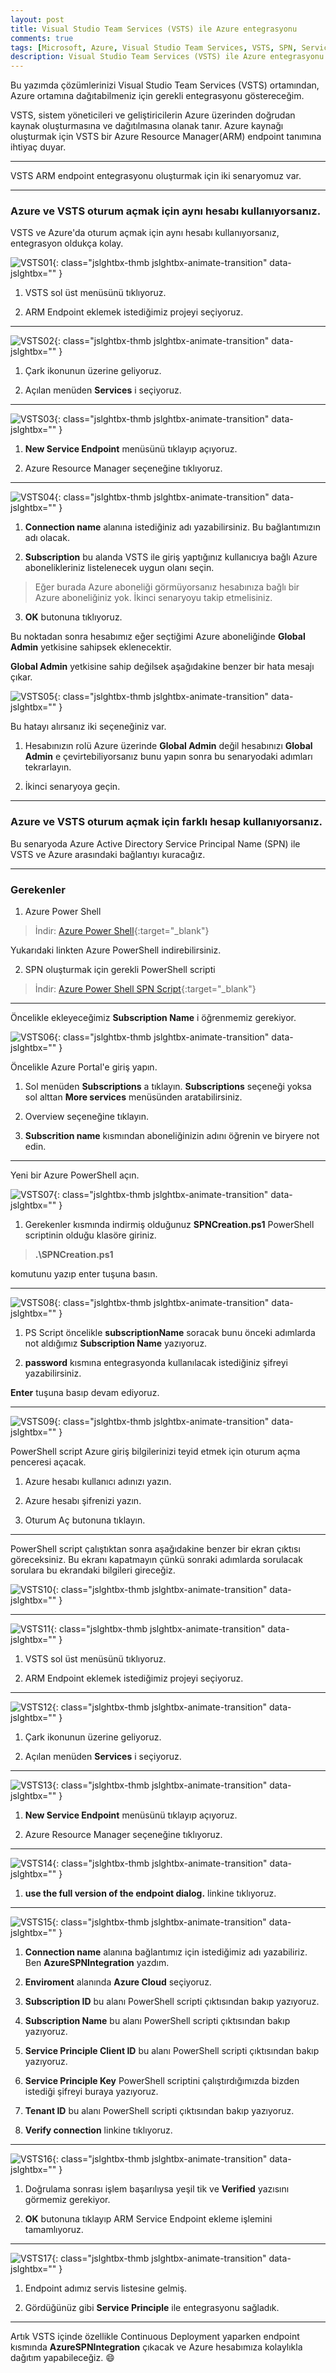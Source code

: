 ```yaml
---
layout: post
title: Visual Studio Team Services (VSTS) ile Azure entegrasyonu
comments: true
tags: [Microsoft, Azure, Visual Studio Team Services, VSTS, SPN, Service Principal Name, Entegrasyon]
description: Visual Studio Team Services (VSTS) ile Azure entegrasyonu
---
```


Bu yazımda çözümlerinizi Visual Studio Team Services (VSTS) ortamından, Azure ortamına dağıtabilmeniz için gerekli entegrasyonu göstereceğim.

VSTS, sistem yöneticileri ve geliştiricilerin Azure üzerinden doğrudan kaynak oluşturmasına ve dağıtılmasına olanak tanır.
Azure kaynağı oluşturmak için VSTS bir Azure Resource Manager(ARM) endpoint tanımına ihtiyaç duyar. 

-----

VSTS ARM endpoint entegrasyonu oluşturmak için iki senaryomuz var. 

-----

### Azure ve VSTS oturum açmak için **aynı hesabı** kullanıyorsanız.

VSTS ve Azure'da oturum açmak için aynı hesabı kullanıyorsanız, entegrasyon oldukça kolay.

![VSTS01](/assets/images/posts/2017080201/sc01.png){: class="jslghtbx-thmb jslghtbx-animate-transition"  data-jslghtbx="" }

1. VSTS sol üst menüsünü tıklıyoruz.

2. ARM Endpoint eklemek istediğimiz projeyi seçiyoruz.

-----

![VSTS02](/assets/images/posts/2017080201/sc02.png){: class="jslghtbx-thmb jslghtbx-animate-transition"  data-jslghtbx="" }

1. Çark ikonunun üzerine geliyoruz.

2. Açılan menüden **Services** i seçiyoruz.

-----

![VSTS03](/assets/images/posts/2017080201/sc03.png){: class="jslghtbx-thmb jslghtbx-animate-transition"  data-jslghtbx="" }

1. **New Service Endpoint** menüsünü tıklayıp açıyoruz.

2. Azure Resource Manager seçeneğine tıklıyoruz.

-----


![VSTS04](/assets/images/posts/2017080201/sc04.png){: class="jslghtbx-thmb jslghtbx-animate-transition"  data-jslghtbx="" }

1. **Connection name** alanına istediğiniz adı yazabilirsiniz. Bu bağlantımızın adı olacak.

2. **Subscription** bu alanda VSTS ile giriş yaptığınız kullanıcıya bağlı Azure abonelikleriniz listelenecek uygun olanı seçin.

>Eğer burada Azure aboneliği görmüyorsanız hesabınıza bağlı bir Azure aboneliğiniz yok. İkinci senaryoyu takip etmelisiniz.

3. **OK** butonuna tıklıyoruz.


Bu noktadan sonra hesabımız eğer seçtiğimi Azure aboneliğinde **Global Admin** yetkisine sahipsek eklenecektir. 

**Global Admin** yetkisine sahip değilsek aşağıdakine benzer bir hata mesajı çıkar.

![VSTS05](/assets/images/posts/2017080201/sc05.png){: class="jslghtbx-thmb jslghtbx-animate-transition"  data-jslghtbx="" }

Bu hatayı alırsanız iki seçeneğiniz var. 

1. Hesabınızın rolü Azure üzerinde **Global Admin** değil hesabınızı **Global Admin** e çevirtebiliyorsanız bunu yapın sonra bu senaryodaki adımları tekrarlayın.

2. İkinci senaryoya geçin.

-----

### Azure ve VSTS oturum açmak için **farklı hesap** kullanıyorsanız.

Bu senaryoda Azure Active Directory Service Principal Name (SPN) ile VSTS ve Azure arasındaki bağlantıyı kuracağız. 

-----

### Gerekenler

1. Azure Power Shell

> İndir: [Azure Power Shell](https://azure.microsoft.com/en-us/downloads/){:target="_blank"}

Yukarıdaki linkten Azure PowerShell indirebilirsiniz.

2. SPN oluşturmak için gerekli PowerShell scripti 

> İndir: [Azure Power Shell SPN Script](/assets/images/posts/2017080201/SPNCreation.ps1){:target="_blank"}

-----

Öncelikle ekleyeceğimiz **Subscription Name** i öğrenmemiz gerekiyor.

![VSTS06](/assets/images/posts/2017080201/sc06.png){: class="jslghtbx-thmb jslghtbx-animate-transition"  data-jslghtbx="" }

Öncelikle Azure Portal'e giriş yapın.

1. Sol menüden **Subscriptions** a tıklayın. **Subscriptions** seçeneği yoksa sol alttan **More services** menüsünden aratabilirsiniz.

2. Overview seçeneğine tıklayın.

3. **Subscrition name** kısmından aboneliğinizin adını öğrenin ve biryere not edin.

-----

Yeni bir Azure PowerShell açın.

![VSTS07](/assets/images/posts/2017080201/sc07.png){: class="jslghtbx-thmb jslghtbx-animate-transition"  data-jslghtbx="" }

1. Gerekenler kısmında indirmiş olduğunuz **SPNCreation.ps1** PowerShell scriptinin olduğu klasöre giriniz.  

> **.\SPNCreation.ps1**

komutunu yazıp enter tuşuna basın.

-----

![VSTS08](/assets/images/posts/2017080201/sc08.png){: class="jslghtbx-thmb jslghtbx-animate-transition"  data-jslghtbx="" }

1. PS Script öncelikle **subscriptionName** soracak bunu önceki adımlarda not aldığımız **Subscription Name** yazıyoruz.

2. **password** kısmına entegrasyonda kullanılacak istediğiniz şifreyi yazabilirsiniz.

**Enter** tuşuna basıp devam ediyoruz.

-----

![VSTS09](/assets/images/posts/2017080201/sc09.png){: class="jslghtbx-thmb jslghtbx-animate-transition"  data-jslghtbx="" }

PowerShell script Azure giriş bilgilerinizi teyid etmek için oturum açma penceresi açacak.

1. Azure hesabı kullanıcı adınızı yazın.

2. Azure hesabı şifrenizi yazın.

3. Oturum Aç butonuna tıklayın.

-----

PowerShell script çalıştıktan sonra aşağıdakine benzer bir ekran çıktısı göreceksiniz. Bu ekranı kapatmayın çünkü sonraki adımlarda sorulacak sorulara bu ekrandaki bilgileri gireceğiz.

![VSTS10](/assets/images/posts/2017080201/sc10.png){: class="jslghtbx-thmb jslghtbx-animate-transition"  data-jslghtbx="" }

-----

![VSTS11](/assets/images/posts/2017080201/sc11.png){: class="jslghtbx-thmb jslghtbx-animate-transition"  data-jslghtbx="" }

1. VSTS sol üst menüsünü tıklıyoruz.

2. ARM Endpoint eklemek istediğimiz projeyi seçiyoruz.

-----

![VSTS12](/assets/images/posts/2017080201/sc12.png){: class="jslghtbx-thmb jslghtbx-animate-transition"  data-jslghtbx="" }

1. Çark ikonunun üzerine geliyoruz.

2. Açılan menüden **Services** i seçiyoruz.

-----

![VSTS13](/assets/images/posts/2017080201/sc13.png){: class="jslghtbx-thmb jslghtbx-animate-transition"  data-jslghtbx="" }

1. **New Service Endpoint** menüsünü tıklayıp açıyoruz.

2. Azure Resource Manager seçeneğine tıklıyoruz.

-----

![VSTS14](/assets/images/posts/2017080201/sc14.png){: class="jslghtbx-thmb jslghtbx-animate-transition"  data-jslghtbx="" }

1. **use the full version of the endpoint dialog.** linkine tıklıyoruz.

-----

![VSTS15](/assets/images/posts/2017080201/sc15.png){: class="jslghtbx-thmb jslghtbx-animate-transition"  data-jslghtbx="" }

1. **Connection name** alanına bağlantımız için istediğimiz adı yazabiliriz. Ben **AzureSPNIntegration** yazdım.

2. **Enviroment** alanında **Azure Cloud** seçiyoruz.

3. **Subscription ID** bu alanı PowerShell scripti çıktısından bakıp yazıyoruz.

4. **Subscription Name** bu alanı PowerShell scripti çıktısından bakıp yazıyoruz.

5. **Service Principle Client ID** bu alanı PowerShell scripti çıktısından bakıp yazıyoruz.

6. **Service Principle Key** PowerShell scriptini çalıştırdığımızda bizden istediği şifreyi buraya yazıyoruz.

7. **Tenant ID** bu alanı PowerShell scripti çıktısından bakıp yazıyoruz.

8. **Verify connection** linkine tıklıyoruz.

-----

![VSTS16](/assets/images/posts/2017080201/sc16.png){: class="jslghtbx-thmb jslghtbx-animate-transition"  data-jslghtbx="" }

1. Doğrulama sonrası işlem başarılıysa yeşil tik ve **Verified** yazısını görmemiz gerekiyor.

2. **OK** butonuna tıklayıp ARM Service Endpoint ekleme işlemini tamamlıyoruz.

-----

![VSTS17](/assets/images/posts/2017080201/sc17.png){: class="jslghtbx-thmb jslghtbx-animate-transition"  data-jslghtbx="" }

1. Endpoint adımız servis listesine gelmiş.

2. Gördüğünüz gibi **Service Principle** ile entegrasyonu sağladık.


-----

Artık VSTS içinde özellikle Continuous Deployment yaparken endpoint kısmında **AzureSPNIntegration** çıkacak ve Azure hesabımıza kolaylıkla dağıtım yapabileceğiz. 😄
